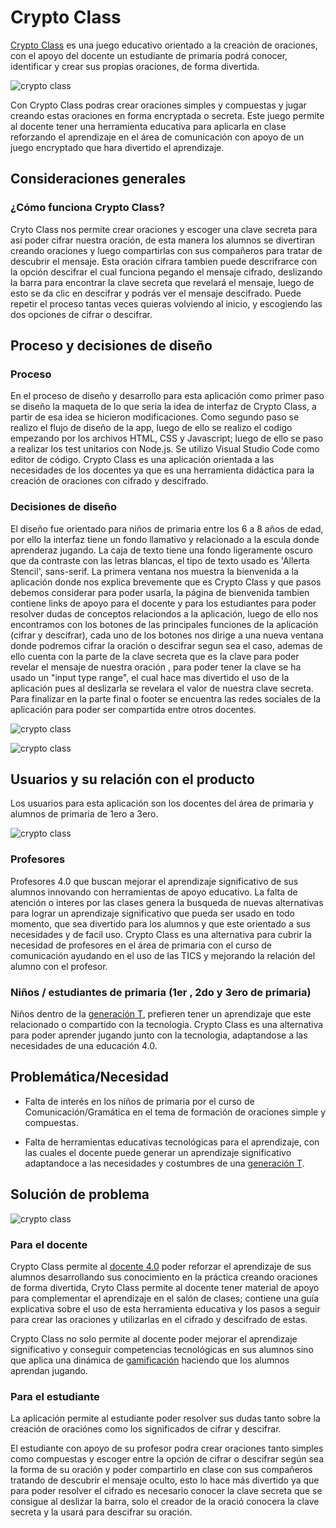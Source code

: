 # Crypto Class

[Crypto Class](https://joanlazo.blogspot.com/2018/11/cripto-class.html) es una juego educativo orientado a la  creación de oraciones, con el apoyo del docente un estudiante de primaria podrá conocer, identificar y crear sus propias oraciones, de forma divertida.

![crypto class](https://4.bp.blogspot.com/-WWARTLqKoU8/W_yJq4DG8sI/AAAAAAAAJmQ/zVmYyxqhK508-P5yHUD0x6_A8W58wki3ACK4BGAYYCw/s1600/CongratsClass%2Bof2018%2521.png)

Con Crypto Class podras crear oraciones simples y compuestas y jugar creando estas oraciones en forma encryptada o secreta. Este juego permite al docente tener una herramienta educativa para aplicarla en clase reforzando el aprendizaje en el área de comunicación con apoyo de un juego encryptado que hara divertido el aprendizaje.

## Consideraciones generales

### ¿Cómo funciona Crypto Class?

Cryto Class nos permite crear oraciones y escoger una clave secreta para asi poder cifrar nuestra oración, de esta manera los alumnos se divertiran creando oraciones y luego compartirlas con sus compañeros para tratar de descubrir el mensaje.
Esta oración cifrara tambien puede descrifrarce con la opción descifrar el cual funciona pegando el mensaje cifrado, deslizando la barra para encontrar la clave secreta que revelará el mensaje, luego de esto se da clic en descifrar y podrás ver el mensaje descifrado.
Puede repetir el proceso tantas veces quieras volviendo al inicio, y escogiendo las dos opciones de cifrar o descifrar.


## Proceso y decisiones de diseño

### Proceso

En el proceso de diseño y desarrollo para esta aplicación como primer paso se diseño la maqueta de lo que seria la idea de interfaz de Crypto Class, a partir de esa idea se hicieron modificaciones.
Como segundo paso se realizo el flujo de diseño de la app, luego de ello se realizo el codigo empezando por los archivos HTML, CSS y Javascript; luego de ello se paso a realizar los test unitarios con Node.js. Se utilizo Visual Studio Code como editor de código.
Crypto Class es una aplicación orientada a las necesidades de los docentes ya que es una herramienta didáctica para la creación de oraciones con cifrado y descifrado. 

### Decisiones de diseño

El diseño fue orientado para niños de primaria entre los 6 a 8 años de edad, por ello la interfaz tiene un fondo llamativo y relacionado a la escula donde aprenderaz jugando. 
La caja de texto tiene una fondo ligeramente oscuro que da contraste con las letras blancas, el tipo de texto usado es 'Allerta Stencil', sans-serif.
 La primera ventana nos muestra la bienvenida a la aplicación donde nos explica brevemente que es Crypto Class y que pasos debemos considerar para poder usarla, la página de bienvenida tambien contiene links de apoyo para el docente y para los estudiantes para poder resolver dudas de conceptos relaciondos a la aplicación, luego de ello nos encontramos con los botones de las principales funciones de la aplicación (cifrar y descifrar), cada uno de los botones nos dirige a una nueva ventana donde podremos cifrar la oración o descifrar segun sea el caso, ademas de ello cuenta con la parte de la clave secreta que es la clave para poder revelar el mensaje de nuestra oración , para poder tener la clave se ha usado un "input type range", el cual hace mas divertido el uso de la aplicación pues al deslizarla se revelara el valor de nuestra clave secreta. 
 Para finalizar en la parte final o footer se encuentra las redes sociales de la aplicación para poder ser compartida entre otros docentes.

![crypto class](https://1.bp.blogspot.com/-j4i_dSknUfs/W_ygwdzPOAI/AAAAAAAAJmc/mHNjj8JXC2ULf3m6e76F3tHwsPVFgvl2gCLcBGAs/s640/cryptoclass.png)

![crypto class](https://4.bp.blogspot.com/-SxHABv01xhg/W_yhX4922CI/AAAAAAAAJmk/p6VS9qUbprQ8OUjgoNUtzAh_FkGDcv-rwCLcBGAs/s640/cifrar.png)


## Usuarios y su relación con el producto

Los usuarios para esta aplicación son los docentes del área de primaria y alumnos de primaria de 1ero a 3ero.

![crypto class](https://1.bp.blogspot.com/-NQ5TrWK7mb0/W_31lla9kBI/AAAAAAAAJm0/Rg5rQRMYVJgmoDlyDWSlNhFuz7eOOoHBACLcBGAs/s640/cRYPTO%2BCLASS.png)


### Profesores

Profesores 4.0 que buscan mejorar el aprendizaje significativo de sus alumnos innovando con herramientas de apoyo educativo. La falta de atención o interes por las clases genera la busqueda de nuevas alternativas para lograr un aprendizaje significativo que pueda ser usado en todo momento, que sea divertido para los alumnos y que este orientado a sus necesidades y de facil uso. Crypto Class es una alternativa para cubrir la necesidad de profesores en el área de primaria con el curso de comunicación ayudando en el uso de las TICS y mejorando la relación del alumno con el profesor.

### Niños / estudiantes de primaria (1er , 2do y 3ero de primaria)

Niños dentro de la [generación T](https://es.wikipedia.org/wiki/Generaci%C3%B3n_T), prefieren tener un aprendizaje que este relacionado o compartido con la tecnologia. Crypto Class es una alternativa para poder aprender jugando junto con la tecnologia, adaptandose a las necesidades de una educación 4.0.

## Problemática/Necesidad

* Falta de interés en los niños de primaria por el curso de Comunicación/Gramática en el tema de formación de oraciones simple y compuestas. 

* Falta de herramientas educativas tecnológicas para el aprendizaje, con las cuales el docente puede generar un aprendizaje significativo adaptandoce a las necesidades y costumbres de una [generación T](https://es.wikipedia.org/wiki/Generaci%C3%B3n_T).


## Solución de problema

![crypto class](https://3.bp.blogspot.com/-MbfXTaaauAY/W_yJAXvweCI/AAAAAAAAJmE/_mVSgKHC0dsHBpbYpzsnBtC2ipF-hkPUgCLcBGAs/s640/Aprende%2Bjugado%2Bcon%2Bcripto%2Bclass%2521.png)

### Para el docente
Crypto Class permite al [docente 4.0](https://elpais.com/tecnologia/2012/06/08/actualidad/1339156111_565965.html) poder reforzar el aprendizaje de sus alumnos desarrollando sus conocimiento en la práctica creando oraciones de forma divertida, Cryto Class permite al docente tener material de apoyo para complementar el aprendizaje en el salón de clases; contiene una guía explicativa sobre el uso de esta herramienta educativa y los pasos a seguir para crear las oraciones y utilizarlas en el cifrado y descifrado de estas.

Crypto Class no solo permite al docente poder mejorar el aprendizaje significativo y conseguir competencias tecnológicas en sus alumnos sino que aplica una dinámica de [gamificación](https://iiemd.com/gamificacion/que-es-gamificacion) haciendo que los alumnos aprendan jugando.


### Para el estudiante
 La aplicación permite al estudiante poder resolver sus dudas tanto sobre la creación de oraciónes como los significados de cifrar y descifrar. 

 El estudiante con apoyo de su profesor podra crear oraciones tanto simples como compuestas y escoger entre la opción de cifrar o descifrar según sea la forma de su oración y poder compartirlo en clase con sus compañeros tratando de descubrir el mensaje oculto, esto lo hace más divertido ya que para poder resolver el cifrado es necesario conocer la clave secreta que se consigue al deslizar la barra, solo el creador de la oració conocera la clave secreta y la usará para descifrar su oración.



